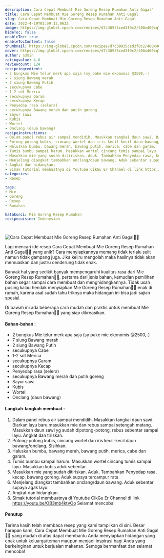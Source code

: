 ```yaml
---
description: Cara Cepat Membuat Mie Goreng Resep Rumahan Anti Gagal"
title: Cara Cepat Membuat Mie Goreng Resep Rumahan Anti Gagal
slug: Cara-Cepat-Membuat-Mie-Goreng-Resep-Rumahan-Anti-Gagal
date: 2022-4-19T03:09:12.063Z
image: https://img-global.cpcdn.com/recipes/d7c30935ced3f0c2/400x400cq70/photo.jpg
hideToc: false
enableToc: true
enableTocContent: false
thumbnail: https://img-global.cpcdn.com/recipes/d7c30935ced3f0c2/400x400cq70/photo.jpg
cover: https://img-global.cpcdn.com/recipes/d7c30935ced3f0c2/400x400cq70/photo.jpg
author: admin
ratingvalue: 4.8
reviewcount: 124
recipeingredient:
- 2 bungkus Mie telur merk apa saja (sy pake mie ekonomis @2500,-)
- 7 siung Bawang merah
- 2 siung Bawang Putih
- secukupnya Cabe
- 1-2 sdt Merica
- secukupnya Garam
- secukupnya Kecap
- Penyedap rasa (selera)
- secukupnya Bawang merah dan putih goreng
- Sayur sawi
- Kubis
- Wortel
- Onclang (daun bawang)
recipeinstructions:
- Dalam panci rebus air sampai mendidih. Masukkan tangkai daun sawi. Biarkan layu baru masukkan mie dan rebus sampai setengah matang. Masukkan daun sawi yg sudah dipotong-potong, rebus sebentar sampai layu. Angkat dan tiriskan.
- Potong-potong kubis, cincang wortel dan iris kecil-kecil daun bawang/onclang. Sisihkan.
- Haluskan bumbu, bawang merah, bawang putih, merica, cabe dan garam.
- Tumis bumbu sampai harum. Masukkan wortel cincang tumis sampai layu. Masukkan kubis aduk sebentar.
- Masukkan mie yang sudah ditiriskan. Aduk. Tambahkan Penyedap rasa, kecap, bawang goreng. Aduk supaya tercampur rata.
- Menjelang diangkat tambahkan onclang/daun bawang. Aduk sebentar supaya agak layu
- Angkat dan hidangkan.
- Simak tutorial membuatnya di Youtube CikGu Er Channel di link https://youtu.be/OB3mb4ktvOo Selamat mencoba!
categories:
- Resep

tags:
- Mie
- Goreng
- Resep
- Rumahan

katakunci: Mie Goreng Resep Rumahan
recipecuisine: Indonesian

---
```


![Cara Cepat Membuat Mie Goreng Resep Rumahan Anti Gagal👩‍🍳](https://img-global.cpcdn.com/recipes/d7c30935ced3f0c2/400x400cq70/photo.jpg)

Lagi mencari ide resep Cara Cepat Membuat Mie Goreng Resep Rumahan Anti Gagal👩‍🍳 yang unik? Cara menyiapkannya memang tidak terlalu sulit namun tidak gampang juga. Jika keliru mengolah maka hasilnya tidak akan memuaskan dan justru cenderung tidak enak.

Banyak hal yang sedikit banyak mempengaruhi kualitas rasa dari Mie Goreng Resep Rumahan👩‍🍳, pertama dari jenis bahan, kemudian pemilihan bahan segar sampai cara membuat dan menghidangkannya. Tidak usah pusing kalau hendak menyiapkan Mie Goreng Resep Rumahan👩‍🍳 enak di rumah, karena asal sudah tahu triknya maka hidangan ini bisa jadi sajian spesial.

Di bawah ini ada beberapa cara mudah dan praktis untuk membuat Mie Goreng Resep Rumahan👩‍🍳 yang siap dikreasikan.

<!--inarticleads1-->

#### Bahan-bahan :

- 2 bungkus Mie telur merk apa saja (sy pake mie ekonomis @2500,-)
- 7 siung Bawang merah
- 2 siung Bawang Putih
- secukupnya Cabe
- 1-2 sdt Merica
- secukupnya Garam
- secukupnya Kecap
- Penyedap rasa (selera)
- secukupnya Bawang merah dan putih goreng
- Sayur sawi
- Kubis
- Wortel
- Onclang (daun bawang)

<!--inarticleads2-->

#### Langkah-langkah membuat :

1. Dalam panci rebus air sampai mendidih. Masukkan tangkai daun sawi. Biarkan layu baru masukkan mie dan rebus sampai setengah matang. Masukkan daun sawi yg sudah dipotong-potong, rebus sebentar sampai layu. Angkat dan tiriskan.
1. Potong-potong kubis, cincang wortel dan iris kecil-kecil daun bawang/onclang. Sisihkan.
1. Haluskan bumbu, bawang merah, bawang putih, merica, cabe dan garam.
1. Tumis bumbu sampai harum. Masukkan wortel cincang tumis sampai layu. Masukkan kubis aduk sebentar.
1. Masukkan mie yang sudah ditiriskan. Aduk. Tambahkan Penyedap rasa, kecap, bawang goreng. Aduk supaya tercampur rata.
1. Menjelang diangkat tambahkan onclang/daun bawang. Aduk sebentar supaya agak layu
1. Angkat dan hidangkan.
1. Simak tutorial membuatnya di Youtube CikGu Er Channel di link https://youtu.be/OB3mb4ktvOo Selamat mencoba!

#### Penutup

Terima kasih telah membaca resep yang kami tampilkan di sini. Besar harapan kami, Cara Cepat Membuat Mie Goreng Resep Rumahan Anti Gagal👩‍🍳 yang mudah di atas dapat membantu Anda menyiapkan hidangan yang enak untuk keluarga/teman maupun menjadi inspirasi bagi Anda yang berkeinginan untuk berjualan makanan. Semoga bermanfaat dan selamat mencoba!